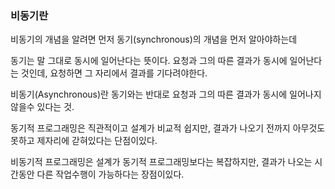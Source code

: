 ### 비동기란 

비동기의 개념을 알려면 먼저 동기(synchronous)의 개념을 먼저 알아야하는데

동기는 말 그대로 동시에 일어난다는 뜻이다. 요청과 그의 따른 결과가 동시에 일어난다는 것인데, 요청하면 그 자리에서 결과를 기다려야한다.

비동기(Asynchronous)란 동기와는 반대로 요청과 그의 따른 결과가 동시에 일어나지 않을수 있다는 것.

동기적 프로그래밍은 직관적이고 설계가 비교적 쉽지만, 결과가 나오기 전까지 아무것도 못하고 제자리에 갇혀있다는 단점이있다.

비동기적 프로그래밍은 설계가 동기적 프로그래밍보다는 복잡하지만, 결과가 나오는 시간동안 다른 작업수행이 가능하다는 장점이있다.
